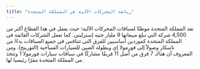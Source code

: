 ```yaml
---
title: "رياضة المحركات الآلية في المملكة المتحدة"
---
```

تعد المملكة المتحدة موطنًا لسباقات المحركات الآلية؛ حيث يعمل في هذا القطاع أكثر من 4,500 شركة التي تبلغ مبيعاتها 9 مليار جنيه إسترليني. كما تعمل الشركات القائمة في المملكة المتحدة كموردين أساسيين للفرق التي تتنافس في جميع السباقات بدءًا من ناسكار وصولاً إلى فورمولا إي وبطولة الصين للسيارات السياحية (التورينج). ومن المعروف أن هناك 7 فرق من أصل 11 فريقًا مشاركًا في سباقات سيارات فورمولا 1 وتتخذ من المملكة المتحدة مقرًا رئيسيا لها.
